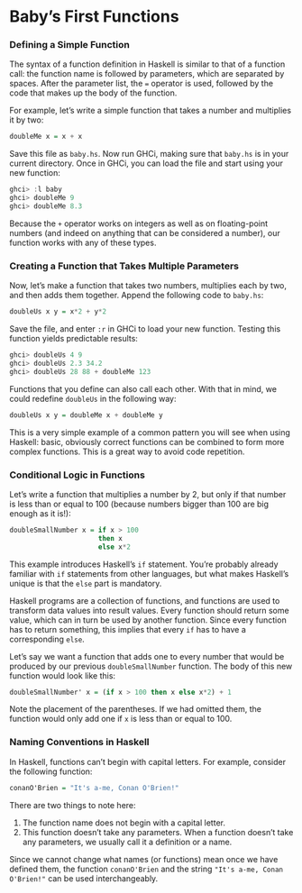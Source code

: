 # Baby’s First Functions

### Defining a Simple Function

The syntax of a function definition in Haskell is similar to that of a function call: the function name is followed by parameters, which are separated by spaces. After the parameter list, the `=` operator is used, followed by the code that makes up the body of the function.

For example, let’s write a simple function that takes a number and multiplies it by two:

```haskell
doubleMe x = x + x
```

Save this file as `baby.hs`. Now run GHCi, making sure that `baby.hs` is in your current directory. Once in GHCi, you can load the file and start using your new function:

```haskell
ghci> :l baby
ghci> doubleMe 9
ghci> doubleMe 8.3
```

Because the `+` operator works on integers as well as on floating-point numbers (and indeed on anything that can be considered a number), our function works with any of these types.

### Creating a Function that Takes Multiple Parameters

Now, let’s make a function that takes two numbers, multiplies each by two, and then adds them together. Append the following code to `baby.hs`:

```haskell
doubleUs x y = x*2 + y*2
```

Save the file, and enter `:r` in GHCi to load your new function. Testing this function yields predictable results:

```haskell
ghci> doubleUs 4 9
ghci> doubleUs 2.3 34.2
ghci> doubleUs 28 88 + doubleMe 123
```

Functions that you define can also call each other. With that in mind, we could redefine `doubleUs` in the following way:

```haskell
doubleUs x y = doubleMe x + doubleMe y
```

This is a very simple example of a common pattern you will see when using Haskell: basic, obviously correct functions can be combined to form more complex functions. This is a great way to avoid code repetition.

### Conditional Logic in Functions

Let’s write a function that multiplies a number by 2, but only if that number is less than or equal to 100 (because numbers bigger than 100 are big enough as it is!):

```haskell
doubleSmallNumber x = if x > 100
                      then x
                      else x*2
```

This example introduces Haskell’s `if` statement. You’re probably already familiar with `if` statements from other languages, but what makes Haskell’s unique is that the `else` part is mandatory.

Haskell programs are a collection of functions, and functions are used to transform data values into result values. Every function should return some value, which can in turn be used by another function. Since every function has to return something, this implies that every `if` has to have a corresponding `else`.

Let’s say we want a function that adds one to every number that would be produced by our previous `doubleSmallNumber` function. The body of this new function would look like this:

```haskell
doubleSmallNumber' x = (if x > 100 then x else x*2) + 1
```

Note the placement of the parentheses. If we had omitted them, the function would only add one if `x` is less than or equal to 100.

### Naming Conventions in Haskell

In Haskell, functions can’t begin with capital letters. For example, consider the following function:

```haskell
conanO'Brien = "It's a-me, Conan O'Brien!"
```

There are two things to note here:
1. The function name does not begin with a capital letter.
2. This function doesn’t take any parameters. When a function doesn’t take any parameters, we usually call it a definition or a name.

Since we cannot change what names (or functions) mean once we have defined them, the function `conanO'Brien` and the string `"It's a-me, Conan O'Brien!"` can be used interchangeably.